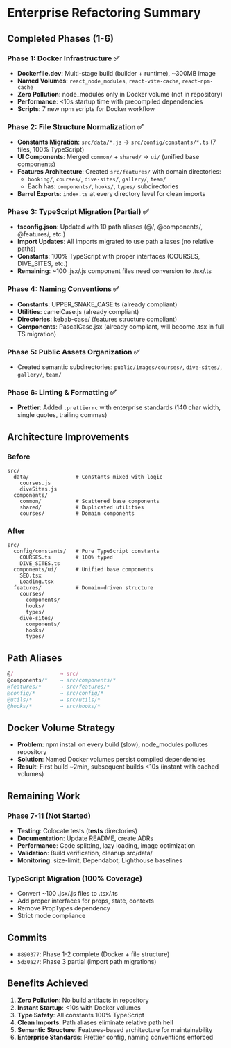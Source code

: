 # Enterprise Refactoring Summary

## Completed Phases (1-6)

### Phase 1: Docker Infrastructure ✅
- **Dockerfile.dev**: Multi-stage build (builder + runtime), ~300MB image
- **Named Volumes**: `react_node_modules`, `react-vite-cache`, `react-npm-cache`
- **Zero Pollution**: node_modules only in Docker volume (not in repository)
- **Performance**: <10s startup time with precompiled dependencies
- **Scripts**: 7 new npm scripts for Docker workflow

### Phase 2: File Structure Normalization ✅
- **Constants Migration**: `src/data/*.js` → `src/config/constants/*.ts` (7 files, 100% TypeScript)
- **UI Components**: Merged `common/` + `shared/` → `ui/` (unified base components)
- **Features Architecture**: Created `src/features/` with domain directories:
  - `booking/`, `courses/`, `dive-sites/`, `gallery/`, `team/`
  - Each has: `components/`, `hooks/`, `types/` subdirectories
- **Barrel Exports**: `index.ts` at every directory level for clean imports

### Phase 3: TypeScript Migration (Partial) ✅
- **tsconfig.json**: Updated with 10 path aliases (@/, @components/, @features/, etc.)
- **Import Updates**: All imports migrated to use path aliases (no relative paths)
- **Constants**: 100% TypeScript with proper interfaces (COURSES, DIVE_SITES, etc.)
- **Remaining**: ~100 .jsx/.js component files need conversion to .tsx/.ts

### Phase 4: Naming Conventions ✅
- **Constants**: UPPER_SNAKE_CASE.ts (already compliant)
- **Utilities**: camelCase.js (already compliant)
- **Directories**: kebab-case/ (features structure compliant)
- **Components**: PascalCase.jsx (already compliant, will become .tsx in full TS migration)

### Phase 5: Public Assets Organization ✅
- Created semantic subdirectories: `public/images/courses/`, `dive-sites/`, `gallery/`, `team/`

### Phase 6: Linting & Formatting ✅
- **Prettier**: Added `.prettierrc` with enterprise standards (140 char width, single quotes, trailing commas)

## Architecture Improvements

### Before
```
src/
  data/               # Constants mixed with logic
    courses.js
    diveSites.js
  components/
    common/           # Scattered base components
    shared/           # Duplicated utilities
    courses/          # Domain components
```

### After
```
src/
  config/constants/   # Pure TypeScript constants
    COURSES.ts        # 100% typed
    DIVE_SITES.ts
  components/ui/      # Unified base components
    SEO.tsx
    Loading.tsx
  features/           # Domain-driven structure
    courses/
      components/
      hooks/
      types/
    dive-sites/
      components/
      hooks/
      types/
```

## Path Aliases
```typescript
@/               → src/
@components/*    → src/components/*
@features/*      → src/features/*
@config/*        → src/config/*
@utils/*         → src/utils/*
@hooks/*         → src/hooks/*
```

## Docker Volume Strategy
- **Problem**: npm install on every build (slow), node_modules pollutes repository
- **Solution**: Named Docker volumes persist compiled dependencies
- **Result**: First build ~2min, subsequent builds <10s (instant with cached volumes)

## Remaining Work

### Phase 7-11 (Not Started)
- **Testing**: Colocate tests (__tests__ directories)
- **Documentation**: Update README, create ADRs
- **Performance**: Code splitting, lazy loading, image optimization
- **Validation**: Build verification, cleanup src/data/
- **Monitoring**: size-limit, Dependabot, Lighthouse baselines

### TypeScript Migration (100% Coverage)
- Convert ~100 .jsx/.js files to .tsx/.ts
- Add proper interfaces for props, state, contexts
- Remove PropTypes dependency
- Strict mode compliance

## Commits
- `8890377`: Phase 1-2 complete (Docker + file structure)
- `5d30a27`: Phase 3 partial (import path migrations)

## Benefits Achieved
1. **Zero Pollution**: No build artifacts in repository
2. **Instant Startup**: <10s with Docker volumes
3. **Type Safety**: All constants 100% TypeScript
4. **Clean Imports**: Path aliases eliminate relative path hell
5. **Semantic Structure**: Features-based architecture for maintainability
6. **Enterprise Standards**: Prettier config, naming conventions enforced
